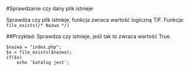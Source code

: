 #Sprawdzanie czy dany plik istnieje

Sprawdza czy plik istnieje, funkcja zwraca wartość logiczną T/F.
Funkcja: `file_exists(/* Nazwa */)`

##Przykład:
Sprawdza czy istnieje, jeśli tak to zwraca wartość True.

	$nazwa = "index.php";
	$x = file_exists($nazwa);
	if($x)
		echo 'katalog jest';
